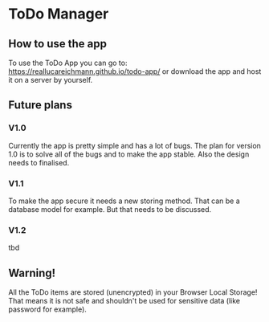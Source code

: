 # ToDo Manager

## How to use the app

To use the ToDo App you can go to: https://reallucareichmann.github.io/todo-app/ or download the app and host it on a server by yourself.

## Future plans

### V1.0

Currently the app is pretty simple and has a lot of bugs. The plan for version 1.0 is to solve all of the bugs and to make the app stable.
Also the design needs to finalised.

### V1.1 

To make the app secure it needs a new storing method. That can be a database model for example. But that needs to be discussed.

### V1.2 

tbd

## Warning!

All the ToDo items are stored (unencrypted) in your Browser Local Storage! 
That means it is not safe and shouldn't be used for sensitive data (like password for example).

